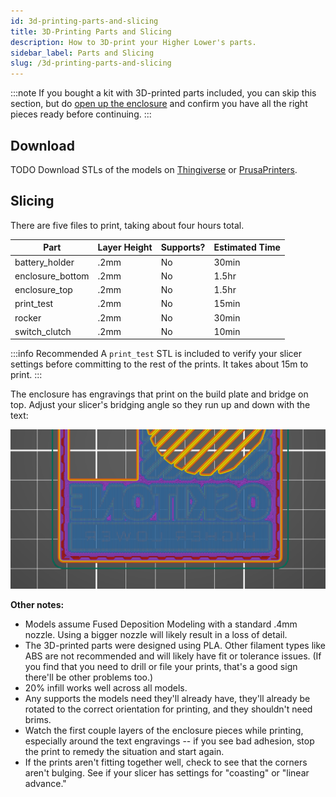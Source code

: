 ```yaml
---
id: 3d-printing-parts-and-slicing
title: 3D-Printing Parts and Slicing
description: How to 3D-print your Higher Lower's parts.
sidebar_label: Parts and Slicing
slug: /3d-printing-parts-and-slicing
---
```


:::note
If you bought a kit with 3D-printed parts included, you can skip this section, but do [open up the enclosure](opening-the-enclosure.md) and confirm you have all the right pieces ready before continuing.
:::

## Download

TODO Download STLs of the models on [Thingiverse](TODO) or [PrusaPrinters](TODO).

## Slicing

There are five files to print, taking about four hours total.

| Part             | Layer Height | Supports? | Estimated Time |
| ---------------- | ------------ | --------- | -------------- |
| battery_holder   | .2mm         | No        | 30min          |
| enclosure_bottom | .2mm         | No        | 1.5hr          |
| enclosure_top    | .2mm         | No        | 1.5hr          |
| print_test       | .2mm         | No        | 15min          |
| rocker           | .2mm         | No        | 30min          |
| switch_clutch    | .2mm         | No        | 10min          |

:::info Recommended
A `print_test` STL is included to verify your slicer settings before committing to the rest of the prints. It takes about 15m to print.
:::

The enclosure has engravings that print on the build plate and bridge on top. Adjust your slicer's bridging angle so they run up and down with the text:

[![bridging angle set correct](/img/bridging-angle.png)](/img/bridging-angle.png)

**Other notes:**

- Models assume Fused Deposition Modeling with a standard .4mm nozzle. Using a bigger nozzle will likely result in a loss of detail.
- The 3D-printed parts were designed using PLA. Other filament types like ABS are not recommended and will likely have fit or tolerance issues. (If you find that you need to drill or file your prints, that's a good sign there'll be other problems too.)
- 20% infill works well across all models.
- Any supports the models need they'll already have, they'll already be rotated to the correct orientation for printing, and they shouldn't need brims.
- Watch the first couple layers of the enclosure pieces while printing, especially around the text engravings -- if you see bad adhesion, stop the print to remedy the situation and start again.
- If the prints aren't fitting together well, check to see that the corners aren't bulging. See if your slicer has settings for "coasting" or "linear advance."
